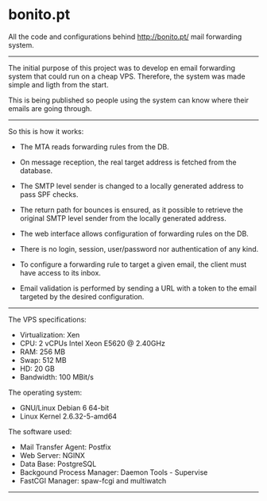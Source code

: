 bonito.pt
=========

All the code and configurations behind http://bonito.pt/ mail forwarding system.

---

The initial purpose of this project was to develop en email forwarding system that could run on a cheap VPS. Therefore, the system was made simple and ligth from the start.

This is being published so people using the system can know where their emails are going through.

---

So this is how it works:

- The MTA reads forwarding rules from the DB.
 - On message reception, the real target address is fetched from the database.
 - The SMTP level sender is changed to a locally generated address to pass SPF checks.
 - The return path for bounces is ensured, as it possible to retrieve the original SMTP level sender from the locally generated address.

- The web interface allows configuration of forwarding rules on the DB.
 - There is no login, session, user/password nor authentication of any kind.
 - To configure a forwarding rule to target a given email, the client must have access to its inbox.
 - Email validation is performed by sending a URL with a token to the email targeted by the desired configuration.

---

The VPS specifications:
- Virtualization: Xen
- CPU: 2 vCPUs Intel Xeon E5620 @ 2.40GHz
- RAM: 256 MB
- Swap: 512 MB
- HD: 20 GB
- Bandwidth: 100 MBit/s

The operating system:
- GNU/Linux Debian 6 64-bit
- Linux Kernel 2.6.32-5-amd64

The software used:
- Mail Transfer Agent: Postfix
- Web Server: NGINX
- Data Base: PostgreSQL
- Backgound Process Manager: Daemon Tools - Supervise
- FastCGI Manager: spaw-fcgi and multiwatch

---
